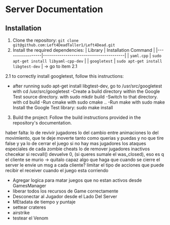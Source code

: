 # Server Documentation


## Installation
1. Clone the repository: `git clone git@github.com:Left4DeadTaller1/Left4Dead.git`
2. Install the required dependencies: 
   | Library         | Installation Command                   |
   |-----------------|----------------------------------------|
   | `yaml.cpp`      | `sudo apt-get install libyaml-cpp-dev` |
   | `googletest`    | `sudo apt-get install libgtest-dev`    | -> go to item 2.1


2.1  to correctly install googletest, follow this instructions:
   - after running sudo apt-get install libgtest-dev, go to /usr/src/googletest
   with cd /usr/src/googletest
   -Create a build directory within the Google Test source directory.
   with sudo mkdir build
   -Switch to that directory.
   with cd build
   -Run cmake with sudo cmake ..
   -Run make with sudo make
   Install the Google Test library:
   sudo make install
   
3. Build the project: Follow the build instructions provided in the repository's documentation.
 <!-- Add steps later -->


 haber falta:
 lo de revivir jugadores
 lo del cambio entre animaciones
 lo del movimiento, que te deje moverte tanto como querias y puedas y no que tire false y ya
 lo de cerrar el juego si no hay mas jugadores
 los ataques especiales de cada zombie
 cheats
 lo de remover jugadores inactivos
 checekar si recvall() devuelve 0, (si queres sumale el was_closed), eso es q el cliente se murio -> quitalo
 capaz algo que haga que cuando se cierre el server le envie un msg a cada cliente?
 limitar el tipo de acciones que puede recibir el receiver cuando el juego esta corriendo



- Agregar logica para matar juegos que no estan activos desde GamesManager
- liberar todos los recursos de Game correctamente
- Desconectar al Jugador desde el Lado Del Server
 - MEtadata de tiempo y puntaje
 - settear crateres
 - airstrike
 - testear el Venom
 
 